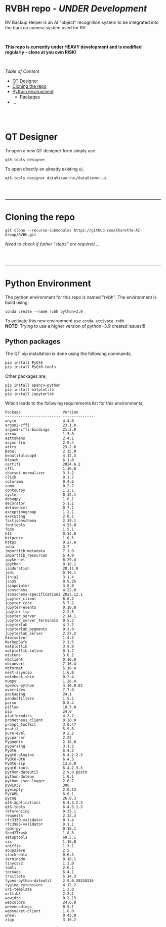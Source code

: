 # RVBH repo - _UNDER Development_
RV Backup Helper is an AI "object" recognition system to be integrated into the backup camera system used for RV.

<br>

__This repo is currently under HEAVY development and is modified regularly - clone at you own RISK!__

<br>

_Table of Content_
* [QT Designer]()
* [Cloning the repo](https://github.com/Charette-AI-Group/RVBH/tree/main?tab=readme-ov-file#cloning-the-repo)
* [Python environment]()
  * [Packages](https://github.com/Charette-AI-Group/RVBH/tree/main?tab=readme-ov-file#qt-installation)
* ...

<br>
<br>

# QT Designer

To open a new QT designer form simply use

```
qt6-tools designer
```

To open directly an already existing ui,
```
qt6-tools designer dataViewer/ui/dataViewer.ui
```


<br>
<br>

---

# Cloning the repo

```
git clone --recurse-submodules https://github.com/Charette-AI-Group/RVBH.git
```

_Need to check if futher "steps" are required ..._

<br>
<br>

---
# Python Environment
The python environment for this repo is named "rvbh". The environment is build using;
```
conda create --name rvbh python=3.9
```
To activate this new environment use ```conda activate rvbh```.
<br>
__NOTE:__ Trying to use a higher version of python=3.9 created issues!!!

## Python packages
The QT pip installation is done using the following commands;
```
pip install PyQt6
pip install PyQt6-tools
```
Other packages are;
```
pip install opencv-python
pip install matplotlib
pip install jupyterlab
```

Which leads to the following requirements list for this environments;
```
Package                   Version
------------------------- --------------
anyio                     4.4.0
argon2-cffi               23.1.0
argon2-cffi-bindings      21.2.0
arrow                     1.3.0
asttokens                 2.4.1
async-lru                 2.0.4
attrs                     23.2.0
Babel                     2.15.0
beautifulsoup4            4.12.3
bleach                    6.1.0
certifi                   2024.6.2
cffi                      1.16.0
charset-normalizer        3.3.2
click                     8.1.7
colorama                  0.4.6
comm                      0.2.2
contourpy                 1.2.1
cycler                    0.12.1
debugpy                   1.8.1
decorator                 5.1.1
defusedxml                0.7.1
exceptiongroup            1.2.1
executing                 2.0.1
fastjsonschema            2.19.1
fonttools                 4.53.0
fqdn                      1.5.1
h11                       0.14.0
httpcore                  1.0.5
httpx                     0.27.0
idna                      3.7
importlib_metadata        7.1.0
importlib_resources       6.4.0
ipykernel                 6.29.4
ipython                   8.18.1
isoduration               20.11.0
jedi                      0.19.1
Jinja2                    3.1.4
json5                     0.9.25
jsonpointer               3.0.0
jsonschema                4.22.0
jsonschema-specifications 2023.12.1
jupyter_client            8.6.2
jupyter_core              5.7.2
jupyter-events            0.10.0
jupyter-lsp               2.2.5
jupyter_server            2.14.1
jupyter_server_terminals  0.5.3
jupyterlab                4.2.2
jupyterlab_pygments       0.3.0
jupyterlab_server         2.27.2
kiwisolver                1.4.5
MarkupSafe                2.1.5
matplotlib                3.9.0
matplotlib-inline         0.1.7
mistune                   3.0.2
nbclient                  0.10.0
nbconvert                 7.16.4
nbformat                  5.10.4
nest-asyncio              1.6.0
notebook_shim             0.2.4
numpy                     1.26.4
opencv-python             4.10.0.82
overrides                 7.7.0
packaging                 24.1
pandocfilters             1.5.1
parso                     0.8.4
pillow                    10.3.0
pip                       24.0
platformdirs              4.2.2
prometheus_client         0.20.0
prompt_toolkit            3.0.47
psutil                    5.9.8
pure-eval                 0.2.2
pycparser                 2.22
Pygments                  2.18.0
pyparsing                 3.1.2
PyQt6                     6.4.2
pyqt6-plugins             6.4.2.2.3
PyQt6-Qt6                 6.4.3
PyQt6-sip                 13.6.0
pyqt6-tools               6.4.2.3.3
python-dateutil           2.9.0.post0
python-dotenv             1.0.1
python-json-logger        2.0.7
pywin32                   306
pywinpty                  2.0.13
PyYAML                    6.0.1
pyzmq                     26.0.3
qt6-applications          6.4.3.2.3
qt6-tools                 6.4.3.1.3
referencing               0.35.1
requests                  2.32.3
rfc3339-validator         0.1.4
rfc3986-validator         0.1.1
rpds-py                   0.18.1
Send2Trash                1.8.3
setuptools                69.5.1
six                       1.16.0
sniffio                   1.3.1
soupsieve                 2.5
stack-data                0.6.3
terminado                 0.18.1
tinycss2                  1.3.0
tomli                     2.0.1
tornado                   6.4.1
traitlets                 5.14.3
types-python-dateutil     2.9.0.20240316
typing_extensions         4.12.2
uri-template              1.3.0
urllib3                   2.2.1
wcwidth                   0.2.13
webcolors                 24.6.0
webencodings              0.5.1
websocket-client          1.8.0
wheel                     0.43.0
zipp                      3.19.2
```
